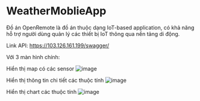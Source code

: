 # WeatherMoblieApp

Đồ án OpenRemote là đồ án thuộc dạng IoT-based application, có khả năng hỗ trợ
người dùng quản lý các thiết bị IoT thông qua nền tảng di động. 

Link API: https://103.126.161.199/swagger/

Với 3 màn hình chính:

Hiển thị map có các sensor
![image](https://user-images.githubusercontent.com/93771309/217452466-eb4f035f-b321-4522-a6b1-8149ecc78909.png)

Hiển thị thông tin chi tiết các thuộc tính
![image](https://user-images.githubusercontent.com/93771309/217452666-09d21e9b-38a1-4a41-9641-92a89cadbdce.png)

Hiển thị chart các thuộc tính
![image](https://user-images.githubusercontent.com/93771309/217452696-3fbbe7de-35d5-4c7a-9a37-4f937a5ffb85.png)


